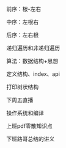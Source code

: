 前序：根-左右

中序：左根右

后序：左右根

递归遍历和非递归遍历

算法：数据结构+思想



定义结构、index、api



打印树状结构



下周五直播

操作系统和编译



上班pdf零散知识点

下班路哥总结的讲义